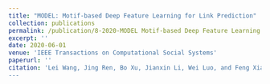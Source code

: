 ```yaml
---
title: "MODEL: Motif-based Deep Feature Learning for Link Prediction"
collection: publications
permalink: /publication/8-2020-MODEL Motif-based Deep Feature Learning for Link Prediction
excerpt: ''
date: 2020-06-01
venue: 'IEEE Transactions on Computational Social Systems'
paperurl: ''
citation: 'Lei Wang, Jing Ren, Bo Xu, Jianxin Li, Wei Luo, and Feng Xia. MODEL: Motif-based Deep Feature Learning for Link Prediction, <i>IEEE Transactions on Computational Social Systems</i>, 7(2): 503-516, 2020. ’
---
```

